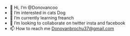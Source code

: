 - 👋 Hi, I’m @Donovancoo
- 👀 I’m interested in cats Dog
- 🌱 I’m currently learning freanch
- 💞️ I’m looking to collaborate on twitter insta and facebook
- 📫 How to reach me Donovanbrochu37@gmail.com

<!---
Donovancoo/Donovancoo is a ✨ special ✨ repository because its `README.md` (this file) appears on your GitHub profile.
You can click the Preview link to take a look at your changes.
--->
